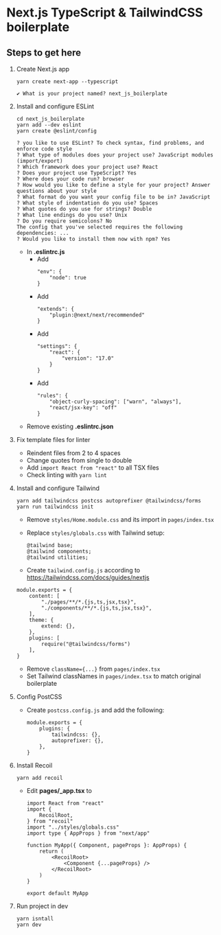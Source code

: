 # Next.js TypeScript & TailwindCSS boilerplate

## Steps to get here

1. Create Next.js app

    ```
    yarn create next-app --typescript
    ```

    ```
    ✔ What is your project named? next_js_boilerplate
    ```

2. Install and configure ESLint

    ```
    cd next_js_boilerplate
    yarn add --dev eslint
    yarn create @eslint/config
    ```

    ```
    ? you like to use ESLint? To check syntax, find problems, and enforce code style
    ? What type of modules does your project use? JavaScript modules (import/export)
    ? Which framework does your project use? React
    ? Does your project use TypeScript? Yes
    ? Where does your code run? browser
    ? How would you like to define a style for your project? Answer questions about your style
    ? What format do you want your config file to be in? JavaScript
    ? What style of indentation do you use? Spaces
    ? What quotes do you use for strings? Double
    ? What line endings do you use? Unix
    ? Do you require semicolons? No
    The config that you've selected requires the following dependencies: ...
    ? Would you like to install them now with npm? Yes
    ```

    - In **.eslintrc.js**
        - Add
            ```
            "env": {
                "node": true
            }
            ```
        - Add
            ```
            "extends": {
                "plugin:@next/next/recommended"
            }
            ```
        - Add
            ```
            "settings": {
                "react": {
                    "version": "17.0"
                }
            }
            ```
        - Add
            ```
            "rules": {
                "object-curly-spacing": ["warn", "always"],
                "react/jsx-key": "off"
            }
            ```
    - Remove existing **.eslintrc.json**

3. Fix template files for linter

    - Reindent files from 2 to 4 spaces
    - Change quotes from single to double
    - Add `import React from "react"` to all TSX files
    - Check linting with `yarn lint`

4. Install and configure Tailwind

    ```
    yarn add tailwindcss postcss autoprefixer @tailwindcss/forms
    yarn run tailwindcss init
    ```

    - Remove `styles/Home.module.css` and its import in `pages/index.tsx`
    - Replace `styles/globals.css` with Tailwind setup:

        ```
        @tailwind base;
        @tailwind components;
        @tailwind utilities;
        ```

    - Create `tailwind.config.js` according to https://tailwindcss.com/docs/guides/nextjs

    ```
    module.exports = {
        content: [
            "./pages/**/*.{js,ts,jsx,tsx}",
            "./components/**/*.{js,ts,jsx,tsx}",
        ],
        theme: {
            extend: {},
        },
        plugins: [
            require("@tailwindcss/forms")
        ],
    }
    ```

    - Remove `className={...}` from `pages/index.tsx`
    - Set Tailwind classNames in `pages/index.tsx` to match original boilerplate

5. Config PostCSS

    - Create `postcss.config.js` and add the following:
        ```
        module.exports = {
            plugins: {
                tailwindcss: {},
                autoprefixer: {},
            },
        }
        ```

6. Install Recoil

    ```
    yarn add recoil
    ```

    - Edit **pages/\_app.tsx** to

        ```
        import React from "react"
        import {
            RecoilRoot,
        } from "recoil"
        import "../styles/globals.css"
        import type { AppProps } from "next/app"

        function MyApp({ Component, pageProps }: AppProps) {
            return (
                <RecoilRoot>
                    <Component {...pageProps} />
                </RecoilRoot>
            )
        }

        export default MyApp
        ```

7. Run project in dev
    ```
    yarn isntall
    yarn dev
    ```
